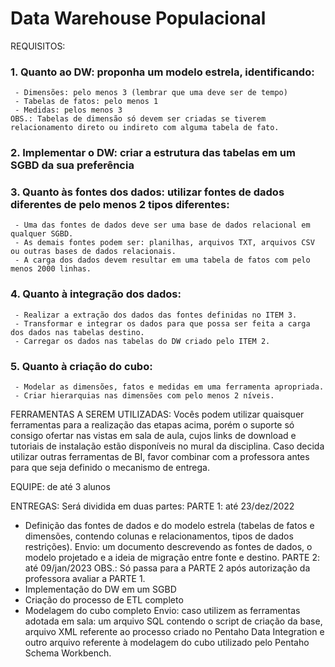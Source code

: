 # Data Warehouse Populacional

REQUISITOS:
### 1. Quanto ao DW: proponha um modelo estrela, identificando:
     - Dimensões: pelo menos 3 (lembrar que uma deve ser de tempo)
     - Tabelas de fatos: pelo menos 1
     - Medidas: pelos menos 3
    OBS.: Tabelas de dimensão só devem ser criadas se tiverem relacionamento direto ou indireto com alguma tabela de fato.
### 2. Implementar o DW: criar a estrutura das tabelas em um SGBD da sua preferência
### 3. Quanto às fontes dos dados: utilizar fontes de dados diferentes de pelo menos 2 tipos diferentes:
     - Uma das fontes de dados deve ser uma base de dados relacional em qualquer SGBD.
     - As demais fontes podem ser: planilhas, arquivos TXT, arquivos CSV ou outras bases de dados relacionais.
     - A carga dos dados devem resultar em uma tabela de fatos com pelo menos 2000 linhas.
### 4. Quanto à integração dos dados: 
     - Realizar a extração dos dados das fontes definidas no ITEM 3.
     - Transformar e integrar os dados para que possa ser feita a carga dos dados nas tabelas destino.
     - Carregar os dados nas tabelas do DW criado pelo ITEM 2.

### 5. Quanto à criação do cubo: 
     - Modelar as dimensões, fatos e medidas em uma ferramenta apropriada.
     - Criar hierarquias nas dimensões com pelo menos 2 níveis.

FERRAMENTAS A SEREM UTILIZADAS:
Vocês podem utilizar quaisquer ferramentas para a realização das etapas acima, porém o suporte só consigo ofertar nas vistas em sala de aula, cujos links de download e tutoriais de instalação estão disponíveis no mural da disciplina.
Caso decida utilizar outras ferramentas de BI, favor combinar com a professora antes para que seja definido o mecanismo de entrega.

EQUIPE: de até 3 alunos

ENTREGAS:
Será dividida em duas partes:
PARTE 1: até 23/dez/2022
- Definição das fontes de dados e do modelo estrela (tabelas de fatos e dimensões, contendo colunas e relacionamentos, tipos de dados restrições).
Envio: um documento descrevendo as fontes de dados, o modelo projetado e a ideia de migração entre fonte e destino.
PARTE 2: até 09/jan/2023
OBS.: Só passa para a PARTE 2 após autorização da professora avaliar a PARTE 1.
- Implementação do DW em um SGBD
- Criação do processo de ETL completo
- Modelagem do cubo completo
Envio: caso utilizem as ferramentas adotada em sala: um arquivo SQL contendo o script de criação da base, arquivo XML referente ao processo criado no Pentaho Data Integration e outro arquivo referente à modelagem do cubo utilizado pelo Pentaho Schema Workbench.
